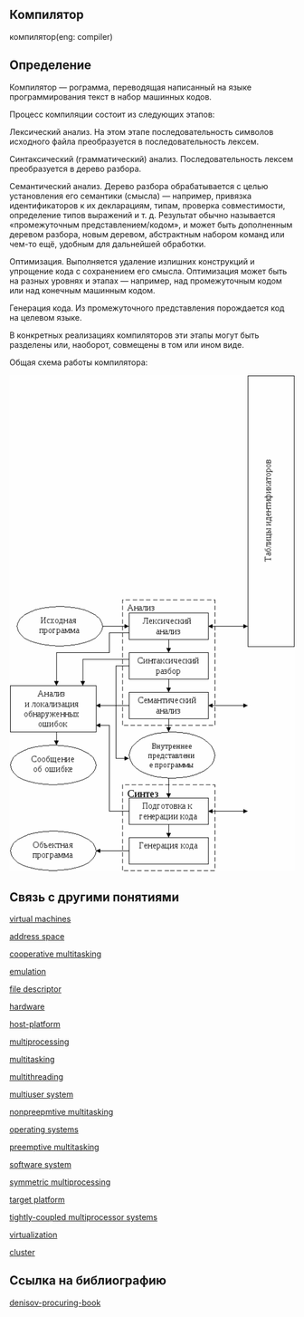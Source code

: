 ## Компилятор
компилятор(eng: compiler) 

## Определение
Компилятор —  рограмма, переводящая написанный на языке программирования текст в набор машинных кодов. 

Процесс компиляции состоит из следующих этапов:

Лексический анализ. На этом этапе последовательность символов исходного файла преобразуется в последовательность лексем.

Синтаксический (грамматический) анализ. Последовательность лексем преобразуется в дерево разбора.

Семантический анализ. Дерево разбора обрабатывается с целью установления его семантики (смысла) — например, привязка идентификаторов к их декларациям, типам, проверка совместимости, определение типов выражений и т. д. Результат обычно называется «промежуточным представлением/кодом», и может быть дополненным деревом разбора, новым деревом, абстрактным набором команд или чем-то ещё, удобным для дальнейшей обработки.

Оптимизация. Выполняется удаление излишних конструкций и упрощение кода с сохранением его смысла. Оптимизация может быть на разных уровнях и этапах — например, над промежуточным кодом или над конечным машинным кодом.

Генерация кода. Из промежуточного представления порождается код на целевом языке.

В конкретных реализациях компиляторов эти этапы могут быть разделены или, наоборот, совмещены в том или ином виде.

Общая схема работы компилятора:

![compiler](https://github.com/vernikkkkkkkkkkkkkkkkkkk/concept_new/blob/main/images/compiler.png "Общая схема работы компилятора")

## Связь с другими понятиями

[virtual machines](https://github.com/vernikkkkkkkkkkkkkkkkkkk/concept/blob/main/virtual%20machines/virtual%20machines/virtual%20machines.md)

[address space](https://github.com/vernikkkkkkkkkkkkkkkkkkk/concept/blob/main/virtual%20machines/virtual%20machines/address%20space.md)

[cooperative multitasking](https://github.com/vernikkkkkkkkkkkkkkkkkkk/concept/blob/main/virtual%20machines/virtual%20machines/cooperative%20multitasking.md)

[emulation](https://github.com/vernikkkkkkkkkkkkkkkkkkk/concept/blob/main/virtual%20machines/virtual%20machines/emulation.md)

[file descriptor](https://github.com/vernikkkkkkkkkkkkkkkkkkk/concept/blob/main/virtual%20machines/virtual%20machines/file%20descriptor.md)

[hardware](https://github.com/vernikkkkkkkkkkkkkkkkkkk/concept/blob/main/virtual%20machines/virtual%20machines/hardware.md)

[host-platform](https://github.com/vernikkkkkkkkkkkkkkkkkkk/concept/blob/main/virtual%20machines/virtual%20machines/host-platform.md)

[multiprocessing](https://github.com/vernikkkkkkkkkkkkkkkkkkk/concept/blob/main/virtual%20machines/virtual%20machines/multiprocessing.md)

[multitasking](https://github.com/vernikkkkkkkkkkkkkkkkkkk/concept/blob/main/virtual%20machines/virtual%20machines/multitasking.md)

[multithreading](https://github.com/vernikkkkkkkkkkkkkkkkkkk/concept/blob/main/virtual%20machines/virtual%20machines/multithreading.md)

[multiuser system](https://github.com/vernikkkkkkkkkkkkkkkkkkk/concept/blob/main/virtual%20machines/virtual%20machines/multiuser%20system.md)

[nonpreepmtive multitasking](https://github.com/vernikkkkkkkkkkkkkkkkkkk/concept/blob/main/virtual%20machines/virtual%20machines/nonpreepmtive%20multitasking.md)

[operating systems](https://github.com/vernikkkkkkkkkkkkkkkkkkk/concept/blob/main/virtual%20machines/virtual%20machines/operating%20systems.md)

[preemptive multitasking](https://github.com/vernikkkkkkkkkkkkkkkkkkk/concept/blob/main/virtual%20machines/virtual%20machines/preemptive%20multitasking.md)
 
[software system](https://github.com/vernikkkkkkkkkkkkkkkkkkk/concept/blob/main/virtual%20machines/virtual%20machines/software%20system.md)

[symmetric multiprocessing](https://github.com/vernikkkkkkkkkkkkkkkkkkk/concept/blob/main/virtual%20machines/virtual%20machines/symmetric%20multiprocessing.md)

[target platform](https://github.com/vernikkkkkkkkkkkkkkkkkkk/concept/blob/main/virtual%20machines/virtual%20machines/target%20platform.md)

[tightly-coupled multiprocessor systems](https://github.com/vernikkkkkkkkkkkkkkkkkkk/concept/blob/main/virtual%20machines/virtual%20machines/tightly-coupled%20multiprocessor%20systems.md)

[virtualization](https://github.com/vernikkkkkkkkkkkkkkkkkkk/concept/blob/main/virtual%20machines/virtual%20machines/virtualization.md)

[cluster](https://github.com/vernikkkkkkkkkkkkkkkkkkk/concept/blob/main/virtual%20machines/virtual%20machines/%D1%81luster.md)
## Cсылка на библиографию
[denisov-procuring-book](https://github.com/vernikkkkkkkkkkkkkkkkkkk/concept/blob/main/bibliography/virtual%20machines/denisov-procuring-book.md)


